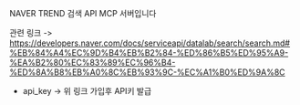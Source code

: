 NAVER TREND 검색 API MCP 서버입니다

관련 링크 -> https://developers.naver.com/docs/serviceapi/datalab/search/search.md#%EB%84%A4%EC%9D%B4%EB%B2%84-%ED%86%B5%ED%95%A9-%EA%B2%80%EC%83%89%EC%96%B4-%ED%8A%B8%EB%A0%8C%EB%93%9C-%EC%A1%B0%ED%9A%8C

- api_key -> 위 링크 가입후 API키 발급   